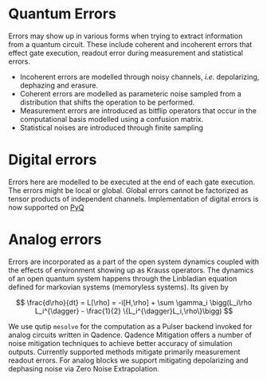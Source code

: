 # Quantum Errors

Errors may show up in various forms when trying to extract information from a quantum circuit. These include coherent and incoherent errors that effect gate execution, readout error during measurement and statistical errors.


- Incoherent errors are modelled through noisy channels, _i.e._ depolarizing, dephazing and erasure.
- Coherent errors are modelled as parameteric noise sampled from a distribution that shifts the operation to be performed.
- Measurement errors are introduced as bitflip operators that occur in the computational basis modelled using a confusion matrix.
- Statistical noises are introduced through finite sampling

# Digital errors

Errors here are modelled to be executed at the end of each gate execution. The errors might be local or global. Global errors cannot be factorized as tensor products of independent channels. Implementation of digital errors is now supported on [PyQ](https://github.com/pasqal-io/pyqtorch)

# Analog errors
Errors are incorporated as a part of the open system dynamics coupled with the effects of environment showing up as Krauss operators. The dynamics of an open quantum system happens through the Linbladian equation defined for markovian systems (memoryless systems). Its given by

$$
    \frac{d\rho}{dt} = L[\rho] = -i[H,\rho] + \sum \gamma_i \bigg(L_i\rho L_i^{\dagger} - \frac{1}{2} \{L_i^{\dagger}L_i,\rho\}\bigg)
$$

We use qutip `mesolve` for the computation as a Pulser backend invoked for analog circuits written in Qadence. Qadence Mitigation offers a number of noise mitigation techniques to achieve better accuracy of simulation outputs. Currently supported methods mitigate primarily measurement readout errors. For analog blocks we support mitigating depolarizing and dephasing noise via Zero Noise Extrapolation.
